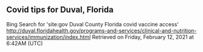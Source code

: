 ## Covid tips for Duval, Florida

Bing Search for 'site:gov Duval County Florida covid vaccine access'
http://duval.floridahealth.gov/programs-and-services/clinical-and-nutrition-services/immunization/index.html
Retrieved on Friday, February 12, 2021 at 6:42AM (UTC)